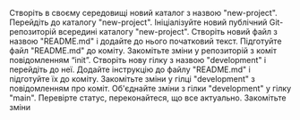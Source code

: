 
Створіть в своєму середовищі новий каталог з назвою "new-project".
Перейдіть до каталогу "new-project".
Ініціалізуйте новий публічний Git-репозиторій всередині каталогу "new-project".
Створіть новий файл з назвою "README.md" і додайте до нього початковий текст.
Підготуйте файл "README.md" до коміту.
Закомітьте зміни у репозиторій з коміт повідомленням “init”.
Створіть нову гілку з назвою "development" і перейдіть до неї.
Додайте інструкцію до файлу "README.md" і підготуйте їх до коміту.
Закомітьте зміни у гілці "development" з повідомленням про коміт.
Об'єднайте зміни з гілки "development" у гілку "main".
Перевірте статус, переконайтеся, що все актуально.
Закомітьте зміни